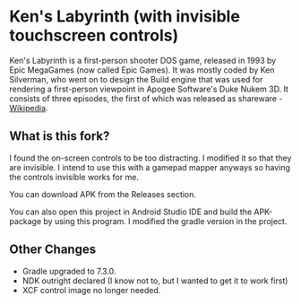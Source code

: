 Ken's Labyrinth (with invisible touchscreen controls)
=============

Ken's Labyrinth is a first-person shooter DOS game, released in 1993 by Epic MegaGames (now called Epic Games). It was mostly coded by Ken Silverman, who went on to design the Build engine that was used for rendering a first-person viewpoint in Apogee Software's Duke Nukem 3D. It consists of three episodes, the first of which was released as shareware - [Wikipedia](https://en.wikipedia.org/wiki/Ken%27s_Labyrinth).

## What is this fork? 

I found the on-screen controls to be too distracting. I modified it so that they are invisible. I intend to use this with a gamepad mapper anyways so having the controls invisible works for me.  

You can download APK from the Releases section. 

You can also open this project in Android Studio IDE and build the APK-package by using this program. I modified the gradle version in the project. 

## Other Changes
 - Gradle upgraded to 7.3.0.
 - NDK outright declared (I know not to, but I wanted to get it to work first)
 - XCF control image no longer needed. 

